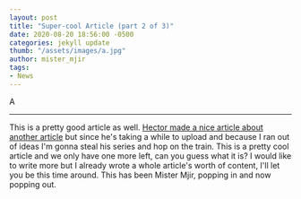 ```yaml
---
layout: post
title: "Super-cool Article (part 2 of 3)"
date: 2020-08-20 18:56:00 -0500
categories: jekyll update
thumb: "/assets/images/a.jpg"
author: mister_mjir
tags:
- News
---
```


A

---

This is a pretty good article as well.
[Hector made a nice article about another article](https://hecrenews.github.io/jekyll/update/2020/08/20/super-cool-article-part-1-of-3.html) but since he's taking
a while to upload and because I ran out of ideas I'm gonna steal his series and hop on the train. This is a pretty cool article and we only have one more left, can
you guess what it is? I would like to write more but I already wrote a whole article's worth of content, I'll let you be this time around. This has been Mister Mjir,
popping in and now popping out.
